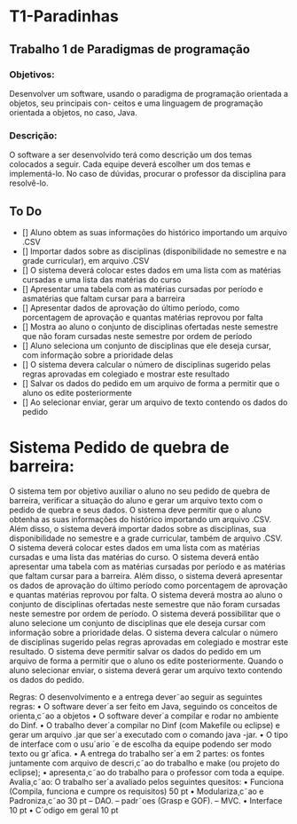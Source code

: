 # T1-Paradinhas
## Trabalho 1 de Paradigmas de programação 

### Objetivos:
Desenvolver um software, usando o paradigma de programação orientada a objetos, seu principais con-
ceitos e uma linguagem de programação orientada a objetos, no caso, Java.
### Descrição:
O software a ser desenvolvido terá como descrição um dos temas colocados a seguir. Cada equipe deverá 
escolher um dos temas e implementá-lo. No caso de dúvidas, procurar o professor da disciplina para
resolvê-lo.

## To Do
- [] Aluno obtem as suas informações do histórico importando um arquivo .CSV
- [] Importar dados sobre as disciplinas (disponibilidade no semestre e na grade curricular), em arquivo .CSV
- [] O sistema deverá colocar estes dados em uma lista com as matérias cursadas e uma lista das matérias do curso
- [] Apresentar uma tabela com as matérias cursadas por período e asmatérias que faltam cursar para a barreira
- [] Apresentar dados de aprovação do último período, como porcentagem de aprovação e quantas matérias reprovou por falta
- [] Mostra ao aluno o conjunto de disciplinas ofertadas neste semestre que não foram cursadas neste semestre por ordem de período
- [] Aluno seleciona um conjunto de disciplinas que ele deseja cursar, com informação sobre a prioridade delas
- [] O sistema devera calcular o número de disciplinas sugerido pelas regras aprovadas em colegiado e mostrar este resultado
- [] Salvar os dados do pedido em um arquivo de forma a permitir que o aluno os edite posteriormente
- [] Ao selecionar enviar, gerar um arquivo de texto contendo os dados do pedido

# Sistema Pedido de quebra de barreira:
O sistema tem por objetivo auxiliar o aluno no seu pedido de quebra de barreira, verificar a situação do
aluno e gerar um arquivo texto com o pedido de quebra e seus dados.
O sistema deve permitir que o aluno obtenha as suas informações do histórico importando um arquivo
.CSV. Além disso, o sistema deverá importar dados sobre as disciplinas, sua disponibilidade no semestre
e a grade curricular, também de arquivo .CSV.
O sistema deverá colocar estes dados em uma lista com as matérias cursadas e uma lista das matérias 
do curso. O sistema deverá então apresentar uma tabela com as matérias cursadas por período e as
matérias que faltam cursar para a barreira. Além disso, o sistema deverá apresentar os dados de aprovação 
do último período como porcentagem de aprovação e quantas matérias reprovou por falta.
O sistema deverá mostra ao aluno o conjunto de disciplinas ofertadas neste semestre que não foram
cursadas neste semestre por ordem de período. O sistema deverá possibilitar que o aluno selecione um
conjunto de disciplinas que ele deseja cursar com informação sobre a prioridade delas.
O sistema devera calcular o número de disciplinas sugerido pelas regras aprovadas em colegiado e
mostrar este resultado. O sistema deve permitir salvar os dados do pedido em um arquivo de forma a
permitir que o aluno os edite posteriormente. Quando o aluno selecionar enviar, o sistema deverá gerar
um arquivo texto contendo os dados do pedido.

Regras:
O desenvolvimento e a entrega dever˜ao seguir as seguintes regras:
• O software dever´a ser feito em Java, seguindo os conceitos de orienta¸c˜ao a objetos
• O software dever´a compilar e rodar no ambiente do Dinf.
• O trabalho dever´a compilar no Dinf (com Makefile ou eclipse) e gerar um arquivo .jar que ser´a
executado com o comando java -jar.
• O tipo de interface com o usu´ario ´e de escolha da equipe podendo ser modo texto ou gr´afica.
• A entrega do trabalho ser´a em 2 partes: os fontes juntamente com arquivo de descri¸c˜ao do trabalho
e make (ou projeto do eclipse);
• apresenta¸c˜ao do trabalho para o professor com toda a equipe.
Avalia¸c˜ao:
O trabalho ser´a avaliado pelos seguintes quesitos:
• Funciona (Compila, funciona e cumpre os requisitos) 50 pt
• Modulariza¸c˜ao e Padroniza¸c˜ao 30 pt
– DAO.
– padr˜oes (Grasp e GOF).
– MVC.
• Interface 10 pt
• C´odigo em geral 10 pt

